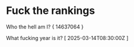 # Fuck the rankings

Who the hell am I?
{ 14637064 }

What fucking year is it?
[ 2025-03-14T08:30:00Z ]
